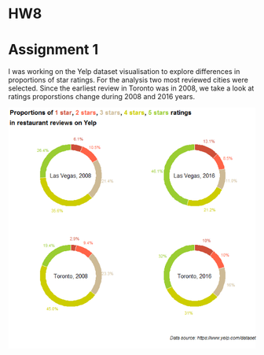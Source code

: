 # HW8

# Assignment 1
I was working on the Yelp dataset visualisation to explore differences in proportions of star ratings. For the analysis two most reviewed cities were selected. Since the earliest review in Toronto was in 2008, we take a look at ratings proporstions change during 2008 and 2016 years. 


![plot](/HW8_ad4336/plot.png)
